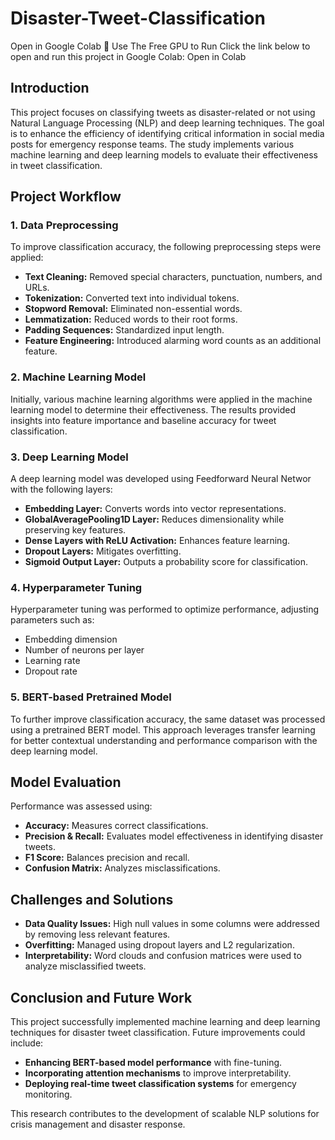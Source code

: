 # Disaster-Tweet-Classification
Open in Google Colab 🚀
Use The Free GPU to Run
Click the link below to open and run this project in Google Colab:
Open in Colab

## Introduction
This project focuses on classifying tweets as disaster-related or not using Natural Language Processing (NLP) and deep learning techniques. The goal is to enhance the efficiency of identifying critical information in social media posts for emergency response teams. The study implements various machine learning and deep learning models to evaluate their effectiveness in tweet classification.

## Project Workflow
### 1. Data Preprocessing
To improve classification accuracy, the following preprocessing steps were applied:
- **Text Cleaning:** Removed special characters, punctuation, numbers, and URLs.
- **Tokenization:** Converted text into individual tokens.
- **Stopword Removal:** Eliminated non-essential words.
- **Lemmatization:** Reduced words to their root forms.
- **Padding Sequences:** Standardized input length.
- **Feature Engineering:** Introduced alarming word counts as an additional feature.

### 2. Machine Learning Model
Initially, various machine learning algorithms were applied in the machine learning model to determine their effectiveness. The results provided insights into feature importance and baseline accuracy for tweet classification.

### 3. Deep Learning Model
A deep learning model was developed using Feedforward Neural Networ with the following layers:
- **Embedding Layer:** Converts words into vector representations.
- **GlobalAveragePooling1D Layer:** Reduces dimensionality while preserving key features.
- **Dense Layers with ReLU Activation:** Enhances feature learning.
- **Dropout Layers:** Mitigates overfitting.
- **Sigmoid Output Layer:** Outputs a probability score for classification.

### 4. Hyperparameter Tuning
Hyperparameter tuning was performed to optimize performance, adjusting parameters such as:
- Embedding dimension
- Number of neurons per layer
- Learning rate
- Dropout rate

### 5. BERT-based Pretrained Model
To further improve classification accuracy, the same dataset was processed using a pretrained BERT model. This approach leverages transfer learning for better contextual understanding and performance comparison with the deep learning model.

## Model Evaluation
Performance was assessed using:
- **Accuracy:** Measures correct classifications.
- **Precision & Recall:** Evaluates model effectiveness in identifying disaster tweets.
- **F1 Score:** Balances precision and recall.
- **Confusion Matrix:** Analyzes misclassifications.

## Challenges and Solutions
- **Data Quality Issues:** High null values in some columns were addressed by removing less relevant features.
- **Overfitting:** Managed using dropout layers and L2 regularization.
- **Interpretability:** Word clouds and confusion matrices were used to analyze misclassified tweets.

## Conclusion and Future Work
This project successfully implemented machine learning and deep learning techniques for disaster tweet classification. Future improvements could include:
- **Enhancing BERT-based model performance** with fine-tuning.
- **Incorporating attention mechanisms** to improve interpretability.
- **Deploying real-time tweet classification systems** for emergency monitoring.

This research contributes to the development of scalable NLP solutions for crisis management and disaster response.

